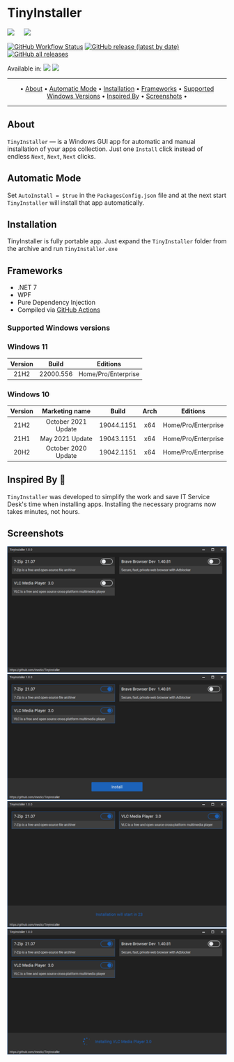 # TinyInstaller
<img src="https://upload.wikimedia.org/wikipedia/commons/0/05/Windows_10_Logo.svg" height="30px"/> &emsp; 
<img src="https://upload.wikimedia.org/wikipedia/commons/e/e6/Windows_11_logo.svg" height="30px"/>

<p align="left">  
  <a href="https://github.com/Inestic/TinyInstaller/actions"><img alt="GitHub Workflow Status" src="https://img.shields.io/github/workflow/status/Inestic/TinyInstaller/NET%20Desktop?&label=GitHub Actions&color=blue&style=flat-square"></a>
  <a href="https://github.com/Inestic/TinyInstaller/releases"><img alt="GitHub release (latest by date)" src="https://img.shields.io/github/v/release/Inestic/TinyInstaller?&style=flat-square"></a>
  <a href="https://github.com/Inestic/TinyInstaller/releases"><img alt="GitHub all releases" src="https://img.shields.io/github/downloads/Inestic/TinyInstaller/total?color=blue&label=downloads%20%28since%20June%202022%29&style=flat-square"></a>
</p>

Available in: <img src="https://upload.wikimedia.org/wikipedia/commons/a/ae/Flag_of_the_United_Kingdom.svg" height="11px"/>
<img src="https://upload.wikimedia.org/wikipedia/commons/f/f3/Flag_of_Russia.svg" height="11px"/>

***

<p align="center">
  	&bull;
	<a href="#about">About</a>
	&bull;
	<a href="#automatic-mode">Automatic Mode</a>
	&bull;
  	<a href="#installation">Installation</a>
	&bull;
	<a href="#frameworks">Frameworks</a>
	&bull;
	<a href="#supported-windows-versions">Supported Windows Versions</a>
	&bull;
  	<a href="#inspired-by-">Inspired By</a>
	&bull;
	<a href="#screenshots">Screenshots</a>
	&bull;
</p>

***

## About
`TinyInstaller` — is a Windows GUI app for automatic and manual installation of your apps collection. Just one `Install` click instead of endless `Next`, `Next`, `Next` clicks.

## Automatic Mode
Set `AutoInstall = $true` in the `PackagesConfig.json` file and at the next start `TinyInstaller` will install that app automatically.

## Installation
TinyInstaller is fully portable app. Just expand the `TinyInstaller` folder from the archive and run `TinyInstaller.exe`

## Frameworks
* .NET 7
* WPF
* Pure Dependency Injection
* Compiled via [GitHub Actions](https://github.com/Inestic/TinyInstaller/actions)

### Supported Windows versions
### Windows 11

|Version|   Build   |      Editions     |
|:-----:|:---------:|:-----------------:|
| 21H2  | 22000.556 |Home/Pro/Enterprise|

### Windows 10

|Version|    Marketing name   | Build      | Arch|      Editions     |
|:-----:|:-------------------:|:----------:|:---:|:-----------------:|
| 21H2  | October 2021 Update | 19044.1151 | x64 |Home/Pro/Enterprise|
| 21H1  | May 2021 Update     | 19043.1151 | x64 |Home/Pro/Enterprise|
| 20H2  | October 2020 Update | 19042.1151 | x64 |Home/Pro/Enterprise|

## Inspired By 🚀
`TinyInstaller` was developed to simplify the work and save IT Service Desk's time when installing apps. Installing the necessary programs now takes minutes, not hours.

## Screenshots
![Image](https://raw.githubusercontent.com/Inestic/scrn/main/screenshots/tiny-installer-1.png)
![Image](https://raw.githubusercontent.com/Inestic/scrn/main/screenshots/tiny-installer-2.png)
![Image](https://raw.githubusercontent.com/Inestic/scrn/main/screenshots/tiny-installer-4.png)
![Image](https://raw.githubusercontent.com/Inestic/scrn/main/screenshots/tiny-installer-3.png)
